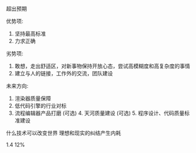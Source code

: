 超出预期

优势项:
1. 坚持最高标准
2. 力求正确

劣势项:
1. 敢想，走出舒适区，对新事物保持开放心态，尝试高模糊度和高复杂度的事情
2. 建立与人的链接，工作外的交流，团队建设

未来方向:
1. 渲染器质量保障
2. 低代码引擎的行业对标
3. 流程编辑器产品打磨
(可选) 4. 天河质量建设
(可选) 5. 程序设计、代码质量标准建设

什么技术可以改变世界
理想和现实的纠结产生内耗

1.4
12%
